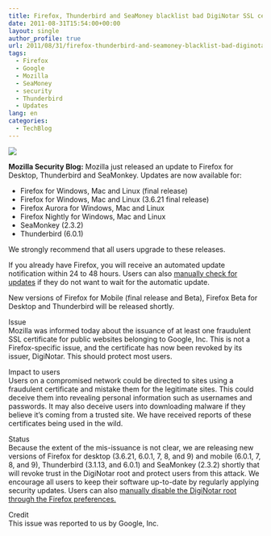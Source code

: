 ```yaml
---
title: Firefox, Thunderbird and SeaMoney blacklist bad DigiNotar SSL certificates
date: 2011-08-31T15:54:00+00:00
layout: single
author_profile: true
url: 2011/08/31/firefox-thunderbird-and-seamoney-blacklist-bad-diginotar-ssl-certificates/
tags:
  - Firefox
  - Google
  - Mozilla
  - SeaMoney
  - security
  - Thunderbird
  - Updates
lang: en
categories: 
  - TechBlog
---
```

[![](http://4.bp.blogspot.com/-Zwp8qtOYnck/Tl5R13-a_GI/AAAAAAAAEAA/FjeHZsZ7Rzc/s1600/logo_footer.png)](http://4.bp.blogspot.com/-Zwp8qtOYnck/Tl5R13-a_GI/AAAAAAAAEAA/FjeHZsZ7Rzc/s1600/logo_footer.png)

**Mozilla Security Blog:** Mozilla just released an update to Firefox for Desktop, Thunderbird and SeaMonkey. Updates are now available for:

*   Firefox for Windows, Mac and Linux (final release)
*   Firefox for Windows, Mac and Linux (3.6.21 final release)
*   Firefox Aurora for Windows, Mac and Linux
*   Firefox Nightly for Windows, Mac and Linux
*   SeaMonkey (2.3.2)
*   Thunderbird (6.0.1)

We strongly recommend that all users upgrade to these releases.

If you already have Firefox, you will receive an automated update notification within 24 to 48 hours. Users can also [manually check for updates](http://support.mozilla.com/kb/Updating%20Firefox?s=manual+update&as=s#w_how-do-i-manually-check-for-updates) if they do not want to wait for the automatic update.

New versions of Firefox for Mobile (final release and Beta), Firefox Beta for Desktop and Thunderbird will be released shortly.

Issue  
Mozilla was informed today about the issuance of at least one fraudulent SSL certificate for public websites belonging to Google, Inc. This is not a Firefox-specific issue, and the certificate has now been revoked by its issuer, DigiNotar. This should protect most users.

Impact to users  
Users on a compromised network could be directed to sites using a fraudulent certificate and mistake them for the legitimate sites. This could deceive them into revealing personal information such as usernames and passwords. It may also deceive users into downloading malware if they believe it’s coming from a trusted site. We have received reports of these certificates being used in the wild.

Status  
Because the extent of the mis-issuance is not clear, we are releasing new versions of Firefox for desktop (3.6.21, 6.0.1, 7, 8, and 9) and mobile (6.0.1, 7, 8, and 9), Thunderbird (3.1.13, and 6.0.1) and SeaMonkey (2.3.2) shortly that will revoke trust in the DigiNotar root and protect users from this attack. We encourage all users to keep their software up-to-date by regularly applying security updates. Users can also [manually disable the DigiNotar root through the Firefox preferences.](http://support.mozilla.com/en-US/kb/deleting-diginotar-ca-cert)

Credit  
This issue was reported to us by Google, Inc.